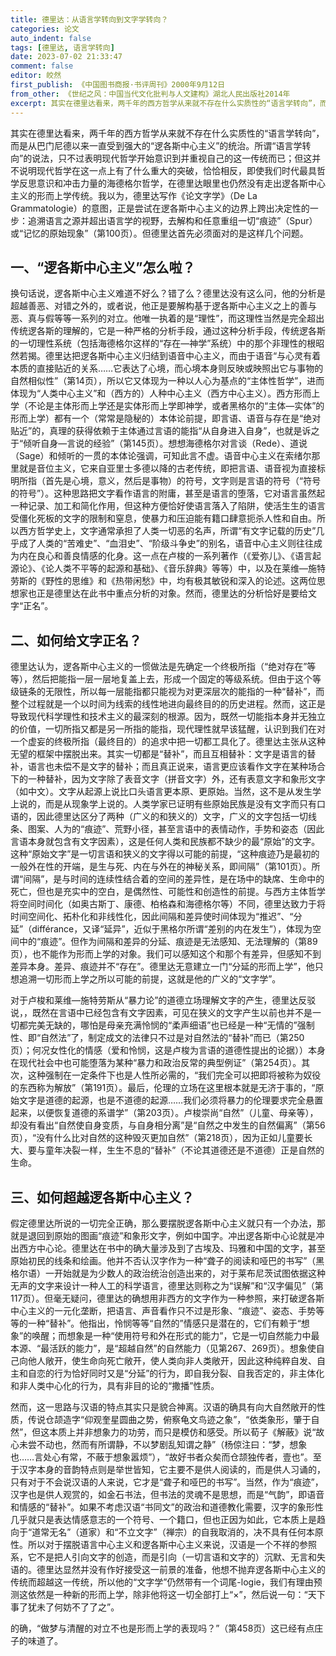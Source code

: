 ```yaml
---
title: 德里达：从语言学转向到文字学转向？
categories: 论文
auto_indent: false
tags: [德里达, 语言学转向]
date: 2023-07-02 21:33:47
comment: false
editor: 皎然
first_publish: 《中国图书商报·书评周刊》2000年9月12日
from_other: 《世纪之风：中国当代文化批判与人文建构》湖北人民出版社2014年
excerpt: 其实在德里达看来，两千年的西方哲学从来就不存在什么实质性的“语言学转向”，而是从巴门尼德以来一直受到强大的“逻各斯中心主义”的统治。所谓“语言学转向”的说法，只不过表明现代哲学开始意识到并重视自己的这一传统而已；但这并不说明现代哲学在这一点上有了什么重大的突破，恰恰相反，即使我们时代最具哲学反思意识和冲击力量的海德格尔哲学，在德里达眼里也仍然没有走出逻各斯中心主义的形而上学传统。
---
```

其实在德里达看来，两千年的西方哲学从来就不存在什么实质性的“语言学转向”，而是从巴门尼德以来一直受到强大的“逻各斯中心主义”的统治。所谓“语言学转向”的说法，只不过表明现代哲学开始意识到并重视自己的这一传统而已；但这并不说明现代哲学在这一点上有了什么重大的突破，恰恰相反，即使我们时代最具哲学反思意识和冲击力量的海德格尔哲学，在德里达眼里也仍然没有走出逻各斯中心主义的形而上学传统。我以为，德里达写作《论文字学》（De La Grammatologie）的意图，正是尝试在逻各斯中心主义的边界上跨出决定性的一步：追溯语言之源并超出语言学的视野，去解构和任意重组一切“痕迹”（Spur）或“记忆的原始现象”（第100页）。但德里达首先必须面对的是这样几个问题。

## 一、“逻各斯中心主义”怎么啦？
换句话说，逻各斯中心主义难道不好么？错了么？德里达没有这么问，他的分析是超越善恶、对错之外的，或者说，他正是要解构基于逻各斯中心主义之上的善与恶、真与假等等一系列的对立。他唯一执着的是“理性”，而这理性当然是完全超出传统逻各斯的理解的，它是一种严格的分析手段，通过这种分析手段，传统逻各斯的一切理性系统（包括海德格尔这样的“存在—神学”系统）中的那个非理性的根昭然若揭。德里达把逻各斯中心主义归结到语音中心主义，而由于语音“与心灵有着本质的直接贴近的关系……它表达了心境，而心境本身则反映或映照出它与事物的自然相似性”（第14页），所以它又体现为一种以人心为基点的“主体性哲学”，进而体现为“人类中心主义”和（西方的）人种中心主义（西方中心主义）。西方形而上学（不论是主体形而上学还是实体形而上学即神学，或者黑格尔的“主体—实体”的形而上学）都有一个（常常是隐秘的）本体论前提，即言语、语音与存在是“绝对贴近”的，真理的获得依赖于主体通过言语的能指“从自身进入自身”，也就是诉之于“倾听自身—言说的经验”（第145页）。想想海德格尔对言谈（Rede）、道说（Sage）和倾听的一贯的本体论强调，可知此言不虚。语音中心主义在索绪尔那里就是音位主义，它来自亚里士多德以降的古老传统，即把言语、语音视为直接标明所指（首先是心境，意义，然后是事物）的符号，文字则是言语的符号（“符号的符号”）。这种思路把文字看作语言的附庸，甚至是语言的堕落，它对语言虽然起一种记录、加工和简化作用，但这种方便恰好使语言落入了陷阱，使活生生的语言受僵化死板的文字的限制和窒息，使暴力和压迫能有籍口肆意扼杀人性和自由。所以西方哲学史上，文字通常承担了人类一切恶的名声，所谓“有文字记载的历史”几乎成了人类的“苦难史”、“血泪史”、“阶级斗争史”的别名，语音中心主义则往往成为内在良心和善良情感的化身。这一点在卢梭的一系列著作（《爱弥儿》、《语言起源论》、《论人类不平等的起源和基础》、《音乐辞典》等等）中，以及在莱维—施特劳斯的《野性的思维》和《热带闲愁》中，均有极其敏锐和深入的论述。这两位思想家也正是德里达在此书中重点分析的对象。然而，德里达的分析恰好是要给文字“正名”。

## 二、如何给文字正名？

德里达认为，逻各斯中心主义的一惯做法是先确定一个终极所指（“绝对存在”等等），然后把能指一层一层地复盖上去，形成一个固定的等级系统。但由于这个等级链条的无限性，所以每一层能指都只能视为对更深层次的能指的一种“替补”，而整个过程就是一个以时间为线索的线性地进向最终目的的历史进程。然而，这正是导致现代科学理性和技术主义的最深刻的根源。因为，既然一切能指本身并无独立的价值，一切所指又都是另一所指的能指，现代理性就早该猛醒，认识到我们在对一个虚妄的终极所指（最终目的）的追求中把一切都工具化了。德里达主张从这种无望的框架中摆脱出来。其实一切都是“替补”，而且互相替补：文字是语言的替补，语言也未偿不是文字的替补；而且真正说来，语言更应该看作文字在某种场合下的一种替补，因为文字除了表音文字（拼音文字）外，还有表意文字和象形文字（如中文）。文字从起源上说比口头语言更本原、更原始。当然，这不是从发生学上说的，而是从现象学上说的。人类学家已证明有些原始民族是没有文字而只有口语的，因此德里达区分了两种（广义的和狭义的）文字，广义的文字包括一切线条、图案、人为的“痕迹”、荒野小径，甚至言语中的表情动作，手势和姿态（因此言语本身就包含有文字因素），这是任何人类和民族都不缺少的最“原始”的文字。这种“原始文字”是一切言语和狭义的文字得以可能的前提，“这种痕迹乃是最初的一般外在性的开端，是生与死、内在与外在的神秘关系，即间隔”（第101页）。所谓“间隔”，是与时间的连续性结合着的空间的差异性，是在场中的缺席、生命中的死亡，但也是充实中的空白，是偶然性、可能性和创造性的前提。与西方主体哲学将空间时间化（如奥古斯丁、康德、柏格森和海德格尔等）不同，德里达致力于将时间空间化、拓朴化和非线性化，因此间隔和差异使时间体现为“推迟”、“分延”（différance，又译“延异”，近似于黑格尔所谓“差别的内在发生”），体现为空间中的“痕迹”。但作为间隔和差异的分延、痕迹是无法感知、无法理解的（第89页），也不能作为形而上学的对象。我们可以感知这个和那个有差异，但感知不到差异本身。差异、痕迹并不“存在”。德里达无意建立一门“分延的形而上学”，他只想追溯一切形而上学之所以可能的前提，这就是他的广义的“文字学”。

对于卢梭和莱维—施特劳斯从“暴力论”的道德立场理解文字的产生，德里达反驳说，，既然在言语中已经包含有文字因素，可见在狭义的文字产生以前也并不是一切都完美无缺的，哪怕是母亲充满怜悯的“柔声细语”也已经是一种“无情的”强制性、即“自然法”了，制定成文的法律只不过是对自然法的“替补”而已（第250页）；何况女性化的情感（爱和怜悯，这是卢梭为言语的道德性提出的论据））本身在现代社会中也可能堕落为某种“暴力和政治反常的典型例证”（第254页）。其次，这种强制在一定条件下也是人性所必需的，“我们完全可以把即将被称为奴役的东西称为解放”（第191页）。最后，伦理的立场在这里根本就是无济于事的，“原始文字是道德的起源，也是不道德的起源……我们必须将暴力的伦理要求完全悬置起来，以便恢复道德的系谱学”（第203页）。卢梭崇尚“自然”（儿童、母亲等），却没有看出“自然使自身变质，与自身相分离”是“自然之中发生的自然偏离”（第56页），“没有什么比对自然的这种毁灭更加自然”（第218页），因为正如儿童要长大、要与童年决裂一样，生生不息的“替补”（不论其道德还是不道德）正是自然的生命。

## 三、如何超越逻各斯中心主义？

假定德里达所说的一切完全正确，那么要摆脱逻各斯中心主义就只有一个办法，那就是退回到原始的图画“痕迹”和象形文字，例如中国字。冲出逻各斯中心论就是冲出西方中心论。德里达在书中的确大量涉及到了古埃及、玛雅和中国的文字，甚至原始初民的线条和绘画。他并不否认汉字作为一种“聋子的阅读和哑巴的书写”（黑格尔语）一开始就是为少数人的政治统治创造出来的，对于莱布尼茨试图依据这种无声的文字来设计一种人工的科学语言，德里达则称之为“误解”和“汉字偏见”（第117页）。但毫无疑问，德里达的确想用非西方的文字作为一种参照，来打破逻各斯中心主义的一元化垄断，把语言、声音看作只不过是形象、“痕迹”、姿态、手势等等的一种“替补”。他指出，怜悯等等“自然的”情感只是潜在的，它们有赖于“想象”的唤醒；而想象是一种“使用符号和外在形式的能力”，它是一切自然能力中最本源、“最活跃的能力”，是“超越自然”的自然能力（见第267、269页）。想象使自己向他人敞开，使生命向死亡敞开，使人类向非人类敞开，因此这种纯粹自发、自主和自恋的行为恰好同时又是“分延”的行为，即自我分裂、自我否定的，非主体化和非人类中心化的行为，具有非目的论的“撒播”性质。

然而，这一思路与汉语的特点其实只是貌合神离。汉语的确具有向大自然敞开的性质，传说仓颉造字“仰观奎星圆曲之势，俯察龟文鸟迹之象”，“依类象形，肇于自然”，但这本质上并非想象力的功劳，而只是模仿和感受。所以荀子《解蔽》说“故心未尝不动也，然而有所谓静，不以梦剧乱知谓之静”（杨倞注曰：“梦，想象也……言处心有常，不蔽于想象嚣烦”），“故好书者众矣而仓颉独传者，壹也”。至于汉字本身的音韵特点则是举世皆知，它主要不是供人阅读的，而是供人习诵的，只有对于不会说汉语的人来说，它才是“聋子和哑巴的书写”。当然，作为“痕迹”，汉字也是供人观赏的，如金石书法，但书法的灵魂不是思想，而是“气韵”，即语音和情感的“替补”。如果不考虑汉语“书同文”的政治和道德教化需要，汉字的象形性几乎就只是表达情感意志的一个符号、一个籍口，但也正因为如此，它本质上是趋向于“道常无名”（道家）和“不立文字”（禅宗）的自我取消的，决不具有任何本原性。所以对于摆脱语言中心主义和逻各斯中心主义来说，汉语是一个不祥的参照系，它不是把人引向文字的创造，而是引向（一切言语和文字的）沉默、无言和失语的。德里达显然并没有作好接受这一前景的准备，他想不抛弃逻各斯中心主义的传统而超越这一传统，所以他的“文字学”仍然带有一个词尾-logie，我们有理由预测这依然是一种新的形而上学，除非他将这一切全部打上“×”，然后说一句：“天下事了犹未了何妨不了了之”。

的确，“做梦与清醒的对立不也是形而上学的表现吗？”（第458页）这已经有点庄子的味道了。
